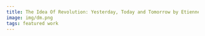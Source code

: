 ```yaml
---
title: The Idea Of Revolution: Yesterday, Today and Tomorrow by Etienne Balibar
image: img/dm.png
tags: featured work
---
```

